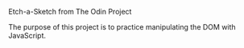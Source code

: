 Etch-a-Sketch from The Odin Project

The purpose of this project is to practice manipulating the DOM with JavaScript.